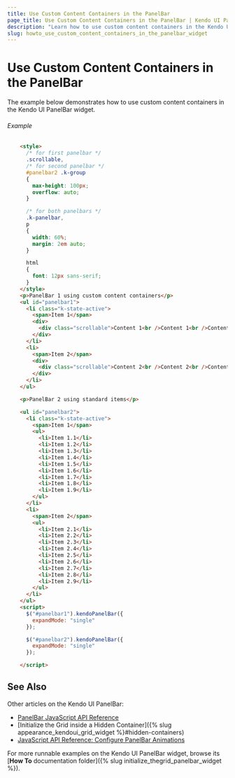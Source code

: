 ```yaml
---
title: Use Custom Content Containers in the PanelBar
page_title: Use Custom Content Containers in the PanelBar | Kendo UI PanelBar
description: "Learn how to use custom content containers in the Kendo UI PanelBar widget."
slug: howto_use_custom_content_containers_in_the_panelbar_widget
---
```


# Use Custom Content Containers in the PanelBar

The example below demonstrates how to use custom content containers in the Kendo UI PanelBar widget.

###### Example

```html
    <style>
      /* for first panelbar */
      .scrollable,
      /* for second panelbar */
      #panelbar2 .k-group
      {
        max-height: 100px;
        overflow: auto;
      }

      /* for both panelbars */
      .k-panelbar,
      p
      {
        width: 60%;
        margin: 2em auto;
      }

      html
      {
        font: 12px sans-serif;
      }
    </style>
    <p>PanelBar 1 using custom content containers</p>
    <ul id="panelbar1">
      <li class="k-state-active">
        <span>Item 1</span>
        <div>
          <div class="scrollable">Content 1<br />Content 1<br />Content 1<br />Content 1<br />Content 1<br />Content 1<br />Content 1<br />Content 1<br />Content 1<br />Content 1<br />Content 1<br />Content 1<br />Content 1<br />Content 1<br />Content 1<br />Content 1<br /></div>
        </div>
      </li>
      <li>
        <span>Item 2</span>
        <div>
          <div class="scrollable">Content 2<br />Content 2<br />Content 2<br />Content 2<br />Content 2<br />Content 2<br />Content 2<br />Content 2<br />Content 2<br />Content 2<br />Content 2<br />Content 2<br />Content 2<br />Content 2<br />Content 2<br />Content 2<br /></div>
        </div>
      </li>
    </ul>

    <p>PanelBar 2 using standard items</p>

    <ul id="panelbar2">
      <li class="k-state-active">
        <span>Item 1</span>
        <ul>
          <li>Item 1.1</li>
          <li>Item 1.2</li>
          <li>Item 1.3</li>
          <li>Item 1.4</li>
          <li>Item 1.5</li>
          <li>Item 1.6</li>
          <li>Item 1.7</li>
          <li>Item 1.8</li>
          <li>Item 1.9</li>
        </ul>
      </li>
      <li>
        <span>Item 2</span>
        <ul>
          <li>Item 2.1</li>
          <li>Item 2.2</li>
          <li>Item 2.3</li>
          <li>Item 2.4</li>
          <li>Item 2.5</li>
          <li>Item 2.6</li>
          <li>Item 2.7</li>
          <li>Item 2.8</li>
          <li>Item 2.9</li>
        </ul>
      </li>
    </ul>
    <script>
      $("#panelbar1").kendoPanelBar({
        expandMode: "single"
      });

      $("#panelbar2").kendoPanelBar({
        expandMode: "single"
      });

    </script>
```

## See Also

Other articles on the Kendo UI PanelBar:

* [PanelBar JavaScript API Reference](/api/javascript/ui/panelbar)
* [Initialize the Grid inside a Hidden Container]({% slug appearance_kendoui_grid_widget %}#hidden-containers)
* [JavaScript API Reference: Configure PanelBar Animations](/api/javascript/ui/panelbar/configuration/animation)

For more runnable examples on the Kendo UI PanelBar widget, browse its [**How To** documentation folder]({% slug initialize_thegrid_panelbar_widget %}).
